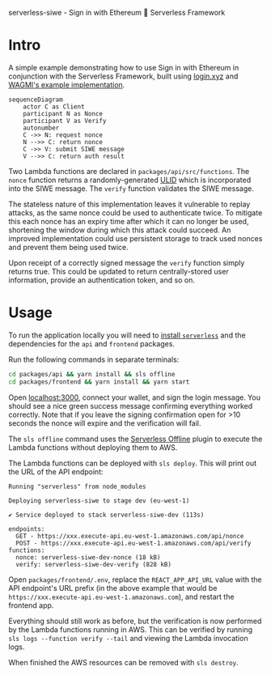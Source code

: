 serverless-siwe - Sign in with Ethereum 🤝 Serverless Framework

# Intro

A simple example demonstrating how to use Sign in with Ethereum in conjunction with the Serverless Framework, built using [login.xyz](https://login.xyz/) and [WAGMI's example implementation](https://wagmi.sh/examples/sign-in-with-ethereum).

```mermaid
sequenceDiagram
    actor C as Client
    participant N as Nonce
    participant V as Verify
    autonumber
    C ->> N: request nonce
    N -->> C: return nonce
    C ->> V: submit SIWE message
    V -->> C: return auth result
```

Two Lambda functions are declared in `packages/api/src/functions`. The `nonce` function returns a randomly-generated [ULID](https://github.com/ulid/javascript) which is incorporated into the SIWE message. The `verify` function validates the SIWE message. 

The stateless nature of this implementation leaves it vulnerable to replay attacks, as the same nonce could be used to authenticate twice. To mitigate this each nonce has an expiry time after which it can no longer be used, shortening the window during which this attack could succeed. An improved implementation could use persistent storage to track used nonces and prevent them being used twice.

Upon receipt of a correctly signed message the `verify` function simply returns true. This could be updated to return centrally-stored user information, provide an authentication token, and so on.

# Usage

To run the application locally you will need to [install `serverless`](https://www.serverless.com/framework/docs/getting-started) and the dependencies for the `api` and `frontend` packages.

Run the following commands in separate terminals:
``` bash
cd packages/api && yarn install && sls offline 
cd packages/frontend && yarn install && yarn start 
```

Open [localhost:3000](http://localhost:3000/), connect your wallet, and sign the login message. You should see a nice green success message confirming everything worked correctly. Note that if you leave the signing confirmation open for >10 seconds the nonce will expire and the verification will fail.

The `sls offline` command uses the [Serverless Offline](https://www.serverless.com/plugins/serverless-offline) plugin to execute the Lambda functions without deploying them to AWS.

The Lambda functions can be deployed with `sls deploy`. This will print out the URL of the API endpoint:

``` 
Running "serverless" from node_modules

Deploying serverless-siwe to stage dev (eu-west-1)

✔ Service deployed to stack serverless-siwe-dev (113s)

endpoints:
  GET - https://xxx.execute-api.eu-west-1.amazonaws.com/api/nonce
  POST - https://xxx.execute-api.eu-west-1.amazonaws.com/api/verify
functions:
  nonce: serverless-siwe-dev-nonce (18 kB)
  verify: serverless-siwe-dev-verify (828 kB)
```

Open `packages/frontend/.env`, replace the `REACT_APP_API_URL` value with the API endpoint's URL prefix (in the above example that would be `https://xxx.execute-api.eu-west-1.amazonaws.com`), and restart the frontend app.

Everything should still work as before, but the verification is now performed by the Lambda functions running in AWS. This can be verified by running `sls logs --function verify --tail` and viewing the Lambda invocation logs.

When finished the AWS resources can be removed with `sls destroy`.
